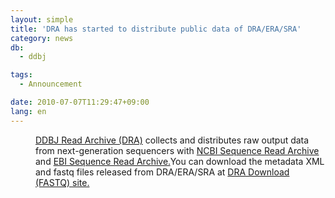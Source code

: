 ```yaml
---
layout: simple
title: 'DRA has started to distribute public data of DRA/ERA/SRA'
category: news
db:
  - ddbj

tags:
  - Announcement

date: 2010-07-07T11:29:47+09:00
lang: en
---
```


<dl>
    <dd><a href="/dra/index-e.html">DDBJ Read Archive (DRA)</a> collects and distributes raw output data from next-generation sequencers with <a href="http://www.ncbi.nlm.nih.gov/Traces/sra/sra.cgi?" target="_new">NCBI Sequence Read Archive</a> and <a href="http://www.ebi.ac.uk/ena/" target="_new">EBI Sequence Read Archive.</a>You can download the metadata XML and fastq files released from DRA/ERA/SRA at <a href="ftp://ftp.ddbj.nig.ac.jp/ddbj_database/dra/">DRA Download (FASTQ) site.</a> </dd>
</dl>
